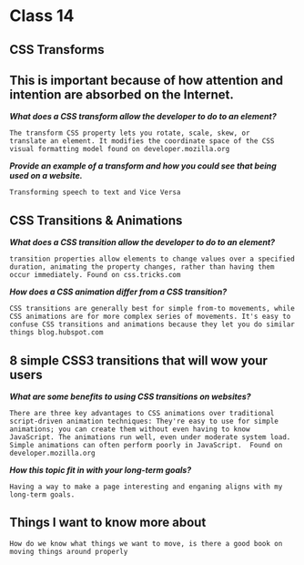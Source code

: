 # Class 14

## CSS Transforms

## This is important because of how attention and intention are absorbed on the Internet. 

***What does a CSS transform allow the developer to do to an element?***

	The transform CSS property lets you rotate, scale, skew, or translate an element. It modifies the coordinate space of the CSS visual formatting model found on developer.mozilla.org 

***Provide an example of a transform and how you could see that being used on a website.***

	Transforming speech to text and Vice Versa 

## CSS Transitions & Animations

***What does a CSS transition allow the developer to do to an element?***

	transition properties allow elements to change values over a specified duration, animating the property changes, rather than having them occur immediately. Found on css.tricks.com 


***How does a CSS animation differ from a CSS transition?***

	CSS transitions are generally best for simple from-to movements, while CSS animations are for more complex series of movements. It's easy to confuse CSS transitions and animations because they let you do similar things blog.hubspot.com 


## 8 simple CSS3 transitions that will wow your users

***What are some benefits to using CSS transitions on websites?***

	There are three key advantages to CSS animations over traditional script-driven animation techniques: They're easy to use for simple animations; you can create them without even having to know JavaScript. The animations run well, even under moderate system load. Simple animations can often perform poorly in JavaScript.  Found on developer.mozilla.org



***How this topic fit in with your long-term goals?***

	Having a way to make a page interesting and enganing aligns with my long-term goals.  

## Things I want to know more about

	How do we know what things we want to move, is there a good book on moving things around properly
